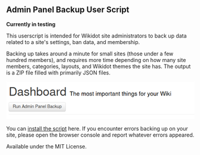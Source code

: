 ## Admin Panel Backup User Script

**Currently in testing**

This userscript is intended for Wikidot site administrators to back up data related to a site's settings, ban data, and membership.

Backing up takes around a minute for small sites (those under a few hundred members), and requires more time depending on how many site members, categories, layouts, and Wikidot themes the site has. The output is a ZIP file filled with primarily JSON files.

![screenshot](screenshot-button.png)

You can [install the script](https://github.com/scpwiki/admin-backup-script/raw/main/admin-backup.user.js) here. If you encounter errors backing up on your site, please open the browser console and report whatever errors appeared.

Available under the MIT License.

